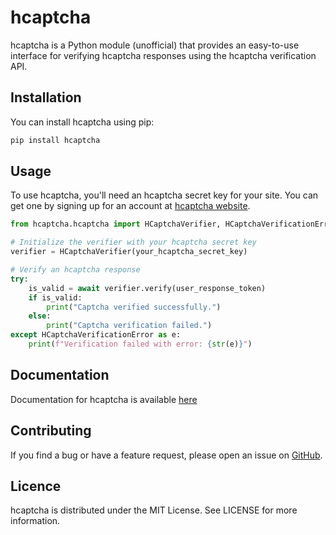 # hcaptcha
hcaptcha is a Python module (unofficial) that provides an easy-to-use interface for verifying hcaptcha responses using the hcaptcha verification API.

## Installation
You can install hcaptcha using pip:

```bash
pip install hcaptcha
```

## Usage
To use hcaptcha, you'll need an hcaptcha secret key for your site. You can get one by signing up for an account at [hcaptcha website](https://hCaptcha.com/?r=cc7220f46013).

```python
from hcaptcha.hcaptcha import HCaptchaVerifier, HCaptchaVerificationError

# Initialize the verifier with your hcaptcha secret key
verifier = HCaptchaVerifier(your_hcaptcha_secret_key)

# Verify an hcaptcha response
try:
    is_valid = await verifier.verify(user_response_token)
    if is_valid:
        print("Captcha verified successfully.")
    else:
        print("Captcha verification failed.")
except HCaptchaVerificationError as e:
    print(f"Verification failed with error: {str(e)}")
```
## Documentation
Documentation for hcaptcha is available [here](https://github.com/VaibhavSys/hcaptcha/blob/master/docs/sources/api/hcaptcha.md)

## Contributing
If you find a bug or have a feature request, please open an issue on [GitHub](https://github.com/VaibhavSys).

## Licence
hcaptcha is distributed under the MIT License. See LICENSE for more information.